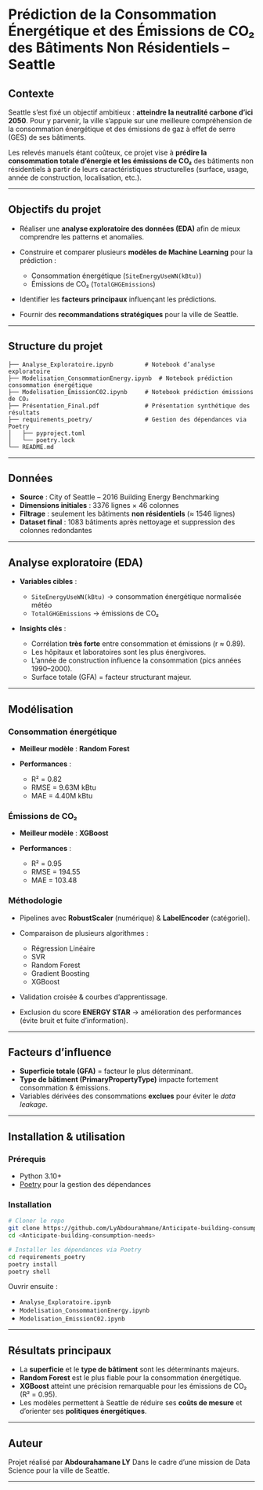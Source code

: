 # Prédiction de la Consommation Énergétique et des Émissions de CO₂ des Bâtiments Non Résidentiels – Seattle

## Contexte

Seattle s’est fixé un objectif ambitieux : **atteindre la neutralité carbone d’ici 2050**.
Pour y parvenir, la ville s’appuie sur une meilleure compréhension de la consommation énergétique et des émissions de gaz à effet de serre (GES) de ses bâtiments.

Les relevés manuels étant coûteux, ce projet vise à **prédire la consommation totale d’énergie et les émissions de CO₂** des bâtiments non résidentiels à partir de leurs caractéristiques structurelles (surface, usage, année de construction, localisation, etc.).

---

## Objectifs du projet

* Réaliser une **analyse exploratoire des données (EDA)** afin de mieux comprendre les patterns et anomalies.
* Construire et comparer plusieurs **modèles de Machine Learning** pour la prédiction :

  * Consommation énergétique (`SiteEnergyUseWN(kBtu)`)
  * Émissions de CO₂ (`TotalGHGEmissions`)
* Identifier les **facteurs principaux** influençant les prédictions.
* Fournir des **recommandations stratégiques** pour la ville de Seattle.

---

## Structure du projet

```
├── Analyse_Exploratoire.ipynb         # Notebook d’analyse exploratoire
├── Modelisation_ConsommationEnergy.ipynb  # Notebook prédiction consommation énergétique
├── Modelisation_EmissionC02.ipynb     # Notebook prédiction émissions de CO₂
├── Présentation_Final.pdf             # Présentation synthétique des résultats
├── requirements_poetry/               # Gestion des dépendances via Poetry
│   ├── pyproject.toml
│   └── poetry.lock
└── README.md
```

---

##  Données

* **Source** : City of Seattle – 2016 Building Energy Benchmarking
* **Dimensions initiales** : 3376 lignes × 46 colonnes
* **Filtrage** : seulement les bâtiments **non résidentiels** (≈ 1546 lignes)
* **Dataset final** : 1083 bâtiments après nettoyage et suppression des colonnes redondantes

---

## Analyse exploratoire (EDA)

* **Variables cibles** :

  * `SiteEnergyUseWN(kBtu)` → consommation énergétique normalisée météo
  * `TotalGHGEmissions` → émissions de CO₂
* **Insights clés** :

  * Corrélation **très forte** entre consommation et émissions (r ≈ 0.89).
  * Les hôpitaux et laboratoires sont les plus énergivores.
  * L’année de construction influence la consommation (pics années 1990–2000).
  * Surface totale (GFA) = facteur structurant majeur.

---

## Modélisation

### Consommation énergétique

* **Meilleur modèle** : **Random Forest**
* **Performances** :

  * R² = 0.82
  * RMSE = 9.63M kBtu
  * MAE = 4.40M kBtu

### Émissions de CO₂

* **Meilleur modèle** : **XGBoost**
* **Performances** :

  * R² = 0.95
  * RMSE = 194.55
  * MAE = 103.48

### Méthodologie

* Pipelines avec **RobustScaler** (numérique) & **LabelEncoder** (catégoriel).
* Comparaison de plusieurs algorithmes :

  * Régression Linéaire
  * SVR
  * Random Forest
  * Gradient Boosting
  * XGBoost
* Validation croisée & courbes d’apprentissage.
* Exclusion du score **ENERGY STAR** -> amélioration des performances (évite bruit et fuite d’information).

---

## Facteurs d’influence

* **Superficie totale (GFA)** = facteur le plus déterminant.
* **Type de bâtiment (PrimaryPropertyType)** impacte fortement consommation & émissions.
* Variables dérivées des consommations **exclues** pour éviter le *data leakage*.

---

## Installation & utilisation

### Prérequis

* Python 3.10+
* [Poetry](https://python-poetry.org/) pour la gestion des dépendances

### Installation

```bash
# Cloner le repo
git clone https://github.com/LyAbdourahmane/Anticipate-building-consumption-needs.git
cd <Anticipate-building-consumption-needs>

# Installer les dépendances via Poetry
cd requirements_poetry
poetry install
poetry shell
```

Ouvrir ensuite :

* `Analyse_Exploratoire.ipynb`
* `Modelisation_ConsommationEnergy.ipynb`
* `Modelisation_EmissionC02.ipynb`

---

## Résultats principaux

* La **superficie** et le **type de bâtiment** sont les déterminants majeurs.
* **Random Forest** est le plus fiable pour la consommation énergétique.
* **XGBoost** atteint une précision remarquable pour les émissions de CO₂ (R² = 0.95).
* Les modèles permettent à Seattle de réduire ses **coûts de mesure** et d’orienter ses **politiques énergétiques**.

---

## Auteur

Projet réalisé par **Abdourahamane LY**
Dans le cadre d’une mission de Data Science pour la ville de Seattle.

---
